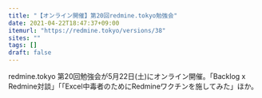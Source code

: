 ```yaml
---
title: "【オンライン開催】第20回redmine.tokyo勉強会"
date: 2021-04-22T18:47:37+09:00
itemurl: "https://redmine.tokyo/versions/38"
sites: ""
tags: []
draft: false
---
```


redmine.tokyo 第20回勉強会が5月22日(土)にオンライン開催。「Backlog x Redmine対談」「「Excel中毒者のためにRedmineワクチンを施してみた」ほか。
